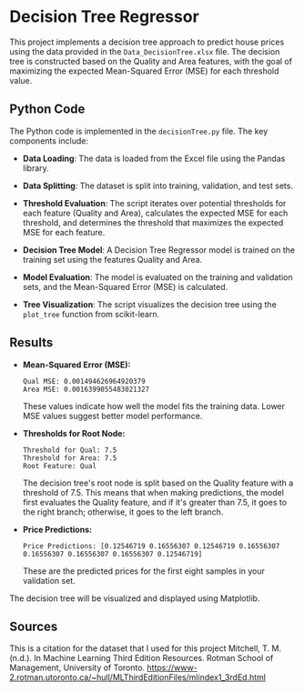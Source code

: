 # Decision Tree Regressor <br>

This project implements a decision tree approach to predict house prices using the data provided in the `Data_DecisionTree.xlsx` file. The decision tree is constructed based on the Quality and Area features, with the goal of maximizing the expected Mean-Squared Error (MSE) for each threshold value.

## Python Code <br>

The Python code is implemented in the `decisionTree.py` file. The key components include:

- **Data Loading**: The data is loaded from the Excel file using the Pandas library.

- **Data Splitting**: The dataset is split into training, validation, and test sets.

- **Threshold Evaluation**: The script iterates over potential thresholds for each feature (Quality and Area), calculates the expected MSE for each threshold, and determines the threshold that maximizes the expected MSE for each feature.

- **Decision Tree Model**: A Decision Tree Regressor model is trained on the training set using the features Quality and Area.

- **Model Evaluation**: The model is evaluated on the training and validation sets, and the Mean-Squared Error (MSE) is calculated.

- **Tree Visualization**: The script visualizes the decision tree using the `plot_tree` function from scikit-learn.

## Results <br>

- **Mean-Squared Error (MSE):**
  ```
  Qual MSE: 0.001494626964920379
  Area MSE: 0.0016399055483021327
  ```
  These values indicate how well the model fits the training data. Lower MSE values suggest better model performance.

- **Thresholds for Root Node:**
  ```
  Threshold for Qual: 7.5
  Threshold for Area: 7.5
  Root Feature: Qual
  ```
  The decision tree's root node is split based on the Quality feature with a threshold of 7.5. This means that when making predictions, the model first evaluates the Quality feature, and if it's greater than 7.5, it goes to the right branch; otherwise, it goes to the left branch.

- **Price Predictions:**
  ```
  Price Predictions: [0.12546719 0.16556307 0.12546719 0.16556307 0.16556307 0.16556307 0.16556307 0.12546719]
  ```
  These are the predicted prices for the first eight samples in your validation set.

The decision tree will be visualized and displayed using Matplotlib.

## Sources <br /> 
This is a citation for the dataset that I used for this project 
Mitchell, T. M. (n.d.). In Machine Learning Third Edition Resources. Rotman School of Management, University of Toronto. https://www-2.rotman.utoronto.ca/~hull/MLThirdEditionFiles/mlindex1_3rdEd.html 
